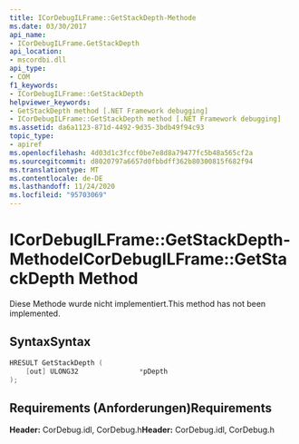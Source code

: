```yaml
---
title: ICorDebugILFrame::GetStackDepth-Methode
ms.date: 03/30/2017
api_name:
- ICorDebugILFrame.GetStackDepth
api_location:
- mscordbi.dll
api_type:
- COM
f1_keywords:
- ICorDebugILFrame::GetStackDepth
helpviewer_keywords:
- GetStackDepth method [.NET Framework debugging]
- ICorDebugILFrame::GetStackDepth method [.NET Framework debugging]
ms.assetid: da6a1123-871d-4492-9d35-3bdb49f94c93
topic_type:
- apiref
ms.openlocfilehash: 4d03d1c3fccf0be7e8d8a79477fc5b48a565cf2a
ms.sourcegitcommit: d8020797a6657d0fbbdff362b80300815f682f94
ms.translationtype: MT
ms.contentlocale: de-DE
ms.lasthandoff: 11/24/2020
ms.locfileid: "95703069"
---
```

# <a name="icordebugilframegetstackdepth-method"></a><span data-ttu-id="f6a19-102">ICorDebugILFrame::GetStackDepth-Methode</span><span class="sxs-lookup"><span data-stu-id="f6a19-102">ICorDebugILFrame::GetStackDepth Method</span></span>

<span data-ttu-id="f6a19-103">Diese Methode wurde nicht implementiert.</span><span class="sxs-lookup"><span data-stu-id="f6a19-103">This method has not been implemented.</span></span>  
  
## <a name="syntax"></a><span data-ttu-id="f6a19-104">Syntax</span><span class="sxs-lookup"><span data-stu-id="f6a19-104">Syntax</span></span>  
  
```cpp  
HRESULT GetStackDepth (  
    [out] ULONG32               *pDepth  
);  
```  
  
## <a name="requirements"></a><span data-ttu-id="f6a19-105">Requirements (Anforderungen)</span><span class="sxs-lookup"><span data-stu-id="f6a19-105">Requirements</span></span>  

 <span data-ttu-id="f6a19-106">**Header:** CorDebug.idl, CorDebug.h</span><span class="sxs-lookup"><span data-stu-id="f6a19-106">**Header:** CorDebug.idl, CorDebug.h</span></span>
